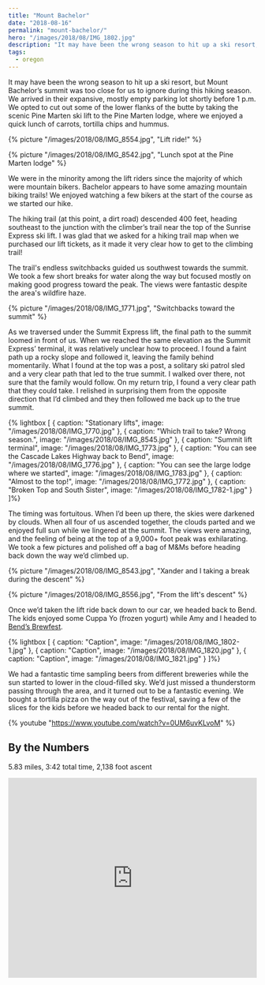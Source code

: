 ```yaml
---
title: "Mount Bachelor"
date: "2018-08-16"
permalink: "mount-bachelor/"
hero: "/images/2018/08/IMG_1802.jpg"
description: "It may have been the wrong season to hit up a ski resort, but Mount Bachelor’s summit was too close for us to ignore during this hiking season. Plus: Cuppa Yo and Bend’s Brewfest."
tags:
  - oregon
---
```


It may have been the wrong season to hit up a ski resort, but Mount Bachelor’s summit was too close for us to ignore during this hiking season. We arrived in their expansive, mostly empty parking lot shortly before 1 p.m. We opted to cut out some of the lower flanks of the butte by taking the scenic Pine Marten ski lift to the Pine Marten lodge, where we enjoyed a quick lunch of carrots, tortilla chips and hummus.

{% picture "/images/2018/08/IMG_8554.jpg", "Lift ride!" %}

{% picture "/images/2018/08/IMG_8542.jpg", "Lunch spot at the Pine Marten lodge" %}

We were in the minority among the lift riders since the majority of which were mountain bikers. Bachelor appears to have some amazing mountain biking trails! We enjoyed watching a few bikers at the start of the course as we started our hike.

The hiking trail (at this point, a dirt road) descended 400 feet, heading southeast to the junction with the climber’s trail near the top of the Sunrise Express ski lift. I was glad that we asked for a hiking trail map when we purchased our lift tickets, as it made it very clear how to get to the climbing trail!

The trail's endless switchbacks guided us southwest towards the summit. We took a few short breaks for water along the way but focused mostly on making good progress toward the peak. The views were fantastic despite the area's wildfire haze.

{% picture "/images/2018/08/IMG_1771.jpg", "Switchbacks toward the summit" %}

As we traversed under the Summit Express lift, the final path to the summit loomed in front of us. When we reached the same elevation as the Summit Express’ terminal, it was relatively unclear how to proceed. I found a faint path up a rocky slope and followed it, leaving the family behind momentarily. What I found at the top was a post, a solitary ski patrol sled and a very clear path that led to the true summit. I walked over there, not sure that the family would follow. On my return trip, I found a very clear path that they could take. I relished in surprising them from the opposite direction that I’d climbed and they then followed me back up to the true summit.

{% lightbox [
    { caption: "Stationary lifts", image: "/images/2018/08/IMG_1770.jpg" },
    { caption: "Which trail to take? Wrong season.", image: "/images/2018/08/IMG_8545.jpg" },
    { caption: "Summit lift terminal", image: "/images/2018/08/IMG_1773.jpg" },
    { caption: "You can see the Cascade Lakes Highway back to Bend", image: "/images/2018/08/IMG_1776.jpg" },
    { caption: "You can see the large lodge where we started", image: "/images/2018/08/IMG_1783.jpg" },
    { caption: "Almost to the top!", image: "/images/2018/08/IMG_1772.jpg" },
    { caption: "Broken Top and South Sister", image: "/images/2018/08/IMG_1782-1.jpg" }
]%}

The timing was fortuitous. When I’d been up there, the skies were darkened by clouds. When all four of us ascended together, the clouds parted and we enjoyed full sun while we lingered at the summit. The views were amazing, and the feeling of being at the top of a 9,000+ foot peak was exhilarating. We took a few pictures and polished off a bag of M&Ms before heading back down the way we’d climbed up.

{% picture "/images/2018/08/IMG_8543.jpg", "Xander and I taking a break during the descent" %}

{% picture "/images/2018/08/IMG_8556.jpg", "From the lift's descent" %}

Once we’d taken the lift ride back down to our car, we headed back to Bend. The kids enjoyed some Cuppa Yo (frozen yogurt) while Amy and I headed to [Bend’s Brewfest](https://bendbrewfest.com/).

{% lightbox [
    { caption: "Caption", image: "/images/2018/08/IMG_1802-1.jpg" },
    { caption: "Caption", image: "/images/2018/08/IMG_1820.jpg" },
    { caption: "Caption", image: "/images/2018/08/IMG_1821.jpg" }
]%}

We had a fantastic time sampling beers from different breweries while the sun started to lower in the cloud-filled sky. We’d just missed a thunderstorm passing through the area, and it turned out to be a fantastic evening. We bought a tortilla pizza on the way out of the festival, saving a few of the slices for the kids before we headed back to our rental for the night.

{% youtube "https://www.youtube.com/watch?v=0UM6uvKLvoM" %}

## By the Numbers

5.83 miles, 3:42 total time, 2,138 foot ascent

<iframe src="https://www.strava.com/activities/1777583587/embed/d800bfa79bff2203fa1c28e88f7a8dfe26b4998e" width="100%" height="405" frameborder="0" scrolling="no"></iframe>
